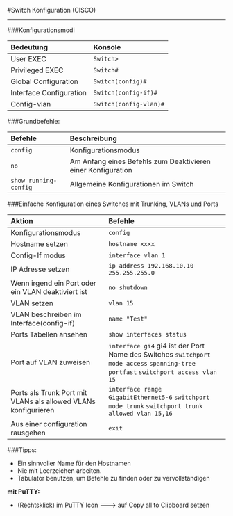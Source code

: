 
#Switch Konfiguration (CISCO)
 
----

###Konfigurationsmodi

|**Bedeutung**|**Konsole**|
|:------------|:-----------------|
|User EXEC| `Switch>`|
|Privileged EXEC| `Switch#`|
|Global Configuration| `Switch(config)#`|
|Interface Configuration| `Switch(config-if)#`|
|Config-vlan| `Switch(config-vlan)#`|

###Grundbefehle:

| **Befehle** | **Beschreibung**|
|:----|:-------|
|`config`| Konfigurationsmodus|
|`no`| Am Anfang eines Befehls zum Deaktivieren einer Konfiguration |
|`show running-config`| Allgemeine Konfigurationen im Switch|


###Einfache Konfiguration eines Switches mit Trunking, VLANs und Ports

|**Aktion**|**Befehle**|
|:------------|:-------------|
| Konfigurationsmodus | `config` |
| Hostname setzen | `hostname xxxx` |
| Config-If modus | `interface vlan 1` |
| IP Adresse setzen | `ip address 192.168.10.10 255.255.255.0` |
|Wenn irgend ein Port oder ein VLAN deaktiviert ist | `no shutdown` |
| VLAN setzen | `vlan 15 ` |
| VLAN beschreiben im Interface(config-if) | `name "Test" ` |
| Ports Tabellen ansehen  | `show interfaces status` |
| Port auf VLAN  zuweisen | `interface gi4` gi4 ist der Port Name des Switches `switchport mode access`  `spanning-tree portfast`  `switchport access vlan 15`|
| Ports als Trunk Port mit VLANs  als allowed VLANs konfigurieren | `interface range GigabitEthernet5-6` `switchport mode trunk` `switchport trunk allowed vlan 15,16`|
| Aus einer configuration rausgehen  | `exit` |

###Tipps:
- Ein sinnvoller Name für den Hostnamen  
- Nie mit Leerzeichen arbeiten.  
- Tabulator benutzen, um Befehle zu finden oder zu vervollständigen   

**mit PuTTY:**  
- (Rechtsklick) im PuTTY Icon ---> auf Copy all to Clipboard setzen   
